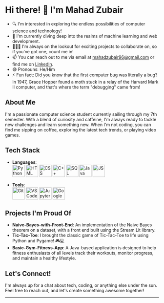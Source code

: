 # Hi there! 👋 I'm Mahad Zubair

- 🔍 I'm interested in exploring the endless possibilities of computer science and technology!
- 🌱 I'm currently diving deep into the realms of machine learning and web development.
- 👩🏻‍💻 I'm always on the lookout for exciting projects to collaborate on, so if you've got one, count me in!
- 📫 You can reach out to me via email at mahadzubair96@gmail.com or find me on [LinkedIn](www.linkedin.com/in/mahad-zubair-a07709223).
- 😄 Pronouns: He/Him
- ⚡ Fun fact: Did you know that the first computer bug was literally a bug? In 1947, Grace Hopper found a moth stuck in a relay of the Harvard Mark II computer, and that's where the term "debugging" came from!

## About Me

I'm a passionate computer science student currently sailing through my 7th semester. With a blend of curiosity and caffeine, I'm always ready to tackle new challenges and learn something new. When I'm not coding, you can find me sipping on coffee, exploring the latest tech trends, or playing video games.

## Tech Stack

- **Languages**:  
  <img src="https://cdn.jsdelivr.net/gh/devicons/devicon@latest/icons/python/python-original.svg" alt="Python" width="40" height="40"/> 
  <img src="https://cdn.jsdelivr.net/gh/devicons/devicon@latest/icons/html5/html5-original.svg" alt="HTML" width="40" height="40"/> 
  <img src="https://cdn.jsdelivr.net/gh/devicons/devicon@latest/icons/css3/css3-original.svg" alt="CSS" width="40" height="40"/> 
  <img src="https://cdn.jsdelivr.net/gh/devicons/devicon@latest/icons/cplusplus/cplusplus-original.svg" alt="C++" width="40" height="40"/> 
  <img src="https://cdn.jsdelivr.net/gh/devicons/devicon@latest/icons/azuresqldatabase/azuresqldatabase-original.svg" alt="SQL" width="40" height="40"/> 
  <img src="https://cdn.jsdelivr.net/gh/devicons/devicon@latest/icons/java/java-original.svg" alt="Java" width="40" height="40"/>
  <img src="https://cdn.jsdelivr.net/gh/devicons/devicon@latest/icons/javascript/javascript-original.svg" alt="JS" width="40" height="40"/>
          

- **Tools**:  
  <img src="https://cdn.jsdelivr.net/gh/devicons/devicon@latest/icons/git/git-original-wordmark.svg" alt="Git" width="40" height="40"/> 
  <img src="https://cdn.jsdelivr.net/gh/devicons/devicon@latest/icons/vscode/vscode-original.svg" alt="VS Code" width="40" height="40"/> 
  <img src="https://cdn.jsdelivr.net/gh/devicons/devicon@latest/icons/jupyter/jupyter-original-wordmark.svg" alt="Jupyter" width="40" height="40"/> 
  <img src="https://img.icons8.com/?size=100&id=lOqoeP2Zy02f&format=png&color=000000" alt="Google Colab" width="40" height="40"/>

## Projects I'm Proud Of

- **Naive-Bayes-with-Front-End**: An implementation of the Naive Bayes theorem on a dataset, with a front end built using the Stream Lit library.
- **Tic-Tac-Toe**: I brought the classic game of Tic-Tac-Toe to life using Python and Pygame! 🎮💻 
- **Basic-Gym-Fitness-App**: A Java-based application is designed to help fitness enthusiasts of all levels track their workouts, monitor progress, and maintain a healthy lifestyle.

## Let's Connect!

I'm always up for a chat about tech, coding, or anything else under the sun. Feel free to reach out, and let's create something awesome together!

---

<!---
Mahad-Zubair/Mahad-Zubair is a ✨ special ✨ repository because its `README.md` (this file) appears on your GitHub profile.
You can click the Preview link to take a look at your changes.
--->

